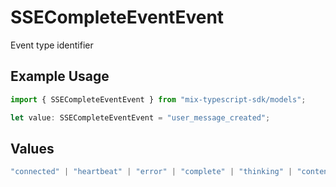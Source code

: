 # SSECompleteEventEvent

Event type identifier

## Example Usage

```typescript
import { SSECompleteEventEvent } from "mix-typescript-sdk/models";

let value: SSECompleteEventEvent = "user_message_created";
```

## Values

```typescript
"connected" | "heartbeat" | "error" | "complete" | "thinking" | "content" | "tool" | "tool_parameter_delta" | "tool_execution_start" | "tool_execution_complete" | "permission" | "summarize" | "user_message_created" | "session_created" | "session_deleted"
```
